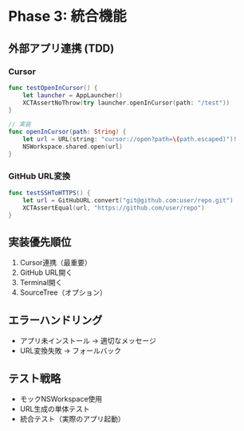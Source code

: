 # Phase 3: 統合機能

## 外部アプリ連携 (TDD)

### Cursor
```swift
func testOpenInCursor() {
    let launcher = AppLauncher()
    XCTAssertNoThrow(try launcher.openInCursor(path: "/test"))
}

// 実装
func openInCursor(path: String) {
    let url = URL(string: "cursor://open?path=\(path.escaped)")!
    NSWorkspace.shared.open(url)
}
```

### GitHub URL変換
```swift
func testSSHToHTTPS() {
    let url = GitHubURL.convert("git@github.com:user/repo.git")
    XCTAssertEqual(url, "https://github.com/user/repo")
}
```

## 実装優先順位
1. Cursor連携（最重要）
2. GitHub URL開く
3. Terminal開く
4. SourceTree（オプション）

## エラーハンドリング
- アプリ未インストール → 適切なメッセージ
- URL変換失敗 → フォールバック

## テスト戦略
- モックNSWorkspace使用
- URL生成の単体テスト
- 統合テスト（実際のアプリ起動）